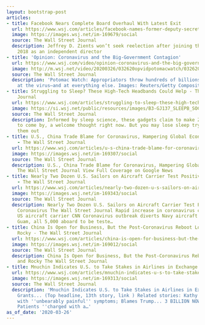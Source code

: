 ```yaml
---
layout: bootstrap-post
articles:
- title: Facebook Nears Complete Board Overhaul With Latest Exit
  url: https://www.wsj.com/articles/facebook-names-former-deputy-secretary-of-the-treasury-to-its-board-11585256495
  image: https://images.wsj.net/im-169679/social
  source: The Wall Street Journal
  description: Jeffrey D. Zients won’t seek reelection after joining the board in
    2018 as an independent director
- title: 'Opinion: Coronavirus and the Big-Government Contagion'
  url: https://www.wsj.com/video/opinion-coronavirus-and-the-big-government-contagion/C78C4A25-E818-406A-9AF7-C8A984C70C0C.html
  image: http://m.wsj.net/video/20200326/032620opvidpotomacwatch/032620opvidpotomacwatch_1280x720.jpg
  source: The Wall Street Journal
  description: 'Potomac Watch: Appropriators throw hundreds of billions of dollars
    at the virus—and at everything else. Images: Reuters/Getty Composite: Mark Kelly'
- title: Struggling to Sleep? These High-Tech Headbands Could Help - The Wall Street
    Journal
  url: https://www.wsj.com/articles/struggling-to-sleep-these-high-tech-headbands-could-help-11585246174
  image: https://si.wsj.net/public/resources/images/B3-GJ137_SLEEPB_SOC_20200320171656.jpg
  source: The Wall Street Journal
  description: Informed by sleep science, these gadgets claim to make ZZZs easier
    to come by, a welcome thought right now. But you may lose sleep trying to figure
    them out
- title: U.S., China Trade Blame for Coronavirus, Hampering Global Economy Rescue
    - The Wall Street Journal
  url: https://www.wsj.com/articles/u-s-china-trade-blame-for-coronavirus-hampering-global-economy-rescue-11585248616
  image: https://images.wsj.net/im-169307/social
  source: The Wall Street Journal
  description: U.S., China Trade Blame for Coronavirus, Hampering Global Economy Rescue
    The Wall Street Journal View Full Coverage on Google News
- title: Nearly Two Dozen U.S. Sailors on Aircraft Carrier Test Positive for Coronavirus
    - The Wall Street Journal
  url: https://www.wsj.com/articles/nearly-two-dozen-u-s-sailors-on-aircraft-carrier-test-positive-for-coronavirus-11585232518
  image: https://images.wsj.net/im-169343/social
  source: The Wall Street Journal
  description: Nearly Two Dozen U.S. Sailors on Aircraft Carrier Test Positive for
    Coronavirus The Wall Street Journal Rapid increase in coronavirus cases aboard
    US aircraft carrier CNN Coronavirus outbreak diverts Navy aircraft carrier to
    Guam, all 5,000 aboard to be teste…
- title: China Is Open for Business, But the Post-Coronavirus Reboot Looks Slow and
    Rocky - The Wall Street Journal
  url: https://www.wsj.com/articles/china-is-open-for-business-but-the-post-coronavirus-reboot-looks-slow-and-rocky-11585232600
  image: https://images.wsj.net/im-169012/social
  source: The Wall Street Journal
  description: China Is Open for Business, But the Post-Coronavirus Reboot Looks Slow
    and Rocky The Wall Street Journal
- title: Mnuchin Indicates U.S. to Take Stakes in Airlines in Exchange for Grants...
  url: https://www.wsj.com/articles/mnuchin-indicates-u-s-to-take-stakes-in-airlines-in-exchange-for-grants-11585229047
  image: https://images.wsj.net/im-169313/social
  source: The Wall Street Journal
  description: 'Mnuchin Indicates U.S. to Take Stakes in Airlines in Exchange for
    Grants... (Top headline, 13th story, link ) Related stories: Kathy Griffin hospitalized
    with ''unbearably painful'' symptoms; Blames Trump... 3 BILLION NOW ON LOCKDOWN...
    Patients ''charged with a…'
as_of_date: '2020-03-26'
---
```


